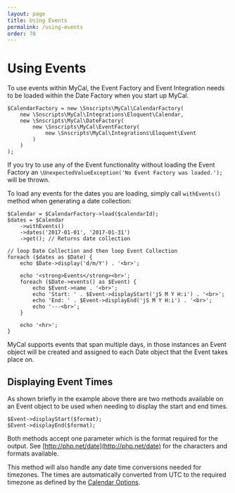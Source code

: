 ```yaml
---
layout: page
title: Using Events
permalink: /using-events
order: 70
---
```

# Using Events

To use events within MyCal, the Event Factory and Event Integration needs to be loaded within the Date Factory when you start up MyCal.

    $CalendarFactory = new \Snscripts\MyCal\CalendarFactory(
        new \Snscripts\MyCal\Integrations\Eloquent\Calendar,
        new \Snscripts\MyCal\DateFactory(
            new \Snscripts\MyCal\EventFactory(
                new \Snscripts\MyCal\Integrations\Eloquent\Event
            )
        )
    );

If you try to use any of the Event functionality without loading the Event Factory an `\UnexpectedValueException('No Event Factory was loaded.');` will be thrown.

To load any events for the dates you are loading, simply call `withEvents()` method when generating a date collection:

    $Calendar = $CalendarFactory->load($calendarId);
    $dates = $Calendar
        ->withEvents()
        ->dates('2017-01-01', '2017-01-31')
        ->get(); // Returns date collection

    // loop Date Collection and then loop Event Collection
    foreach ($dates as $Date) {
        echo $Date->display('d/m/Y') . '<br>';

        echo '<strong>Events</strong><br>';
        foreach ($Date->events() as $Event) {
            echo $Event->name . '<br>';
            echo 'Start: ' . $Event->displayStart('jS M Y H:i') . '<br>';
            echo 'End: ' . $Event->displayEnd('jS M Y H:i') . '<br>';
            echo '---<br>';
        }

        echo '<hr>';
    }

MyCal supports events that span multiple days, in those instances an Event object will be created and assigned to each Date object that the Event takes place on.

## Displaying Event Times

As shown briefly in the example above there are two methods available on an Event object to be used when needing to display the start and end times.

    $Event->displayStart($format);
    $Event->displayEnd($format);

Both methods accept one parameter which is the format required for the output. See [http://php.net/date](http://php.net/date) for the characters and formats available.

This method will also handle any date time conversions needed for timezones. The times are automatically converted from UTC to the required timezone as defined by the [Calendar Options](/MyCal/calendar-options).